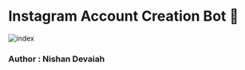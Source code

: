 # Instagram Account Creation Bot :rainbow:

![index](https://user-images.githubusercontent.com/71088270/126042930-135882a6-1516-42c4-b15a-32c87c120f1d.jpg)


### Author : Nishan Devaiah
